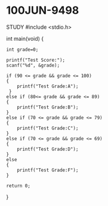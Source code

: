 # 100JUN-9498
STUDY
#include <stdio.h>

int main(void) {

	int grade=0;

	printf("Test Score:");
	scanf("%d", &grade);

	if (90 <= grade && grade <= 100)
	{
		printf("Test Grade:A");
     }
	else if (80<= grade && grade <= 89)
	{
		printf("Test Grade:B");
	}
	else if (70 <= grade && grade <= 79)
	{
		printf("Test Grade:C");
	}
	else if (70 <= grade && grade <= 69)
	{
		printf("Test Grade:D");
	}
	else
	{
		printf("Test Grade:F");
	}
 
	return 0;
}
